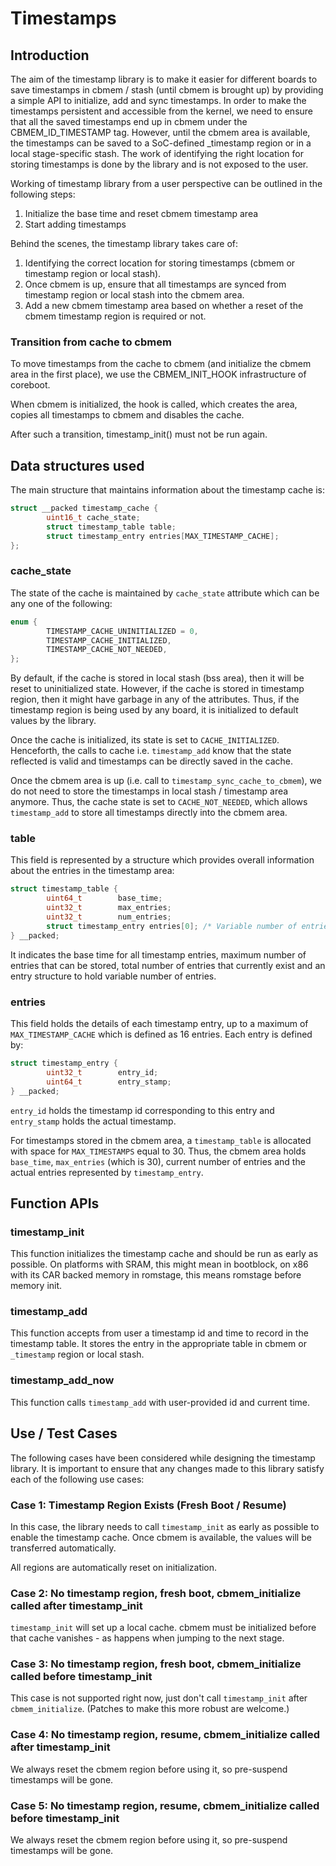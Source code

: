 # Timestamps

## Introduction

The aim of the timestamp library is to make it easier for different
boards to save timestamps in cbmem / stash (until cbmem is brought up)
by providing a simple API to initialize, add and sync timestamps. In
order to make the timestamps persistent and accessible from the kernel,
we need to ensure that all the saved timestamps end up in cbmem under
the CBMEM_ID_TIMESTAMP tag. However, until the cbmem area is available,
the timestamps can be saved to a SoC-defined \_timestamp region or in a
local stage-specific stash. The work of identifying the right location
for storing timestamps is done by the library and is not exposed to the
user.

Working of timestamp library from a user perspective can be outlined in
the following steps:
1. Initialize the base time and reset cbmem timestamp area
2. Start adding timestamps

Behind the scenes, the timestamp library takes care of:
1. Identifying the correct location for storing timestamps (cbmem or
   timestamp region or local stash).
2. Once cbmem is up, ensure that all timestamps are synced from
   timestamp region or local stash into the cbmem area.
3. Add a new cbmem timestamp area based on whether a reset of the cbmem
   timestamp region is required or not.

### Transition from cache to cbmem

To move timestamps from the cache to cbmem (and initialize the cbmem
area in the first place), we use the CBMEM_INIT_HOOK infrastructure of
coreboot.

When cbmem is initialized, the hook is called, which creates the area,
copies all timestamps to cbmem and disables the cache.

After such a transition, timestamp_init() must not be run again.


## Data structures used

The main structure that maintains information about the timestamp cache
is:

```c
struct __packed timestamp_cache {
        uint16_t cache_state;
        struct timestamp_table table;
        struct timestamp_entry entries[MAX_TIMESTAMP_CACHE];
};
```

### cache_state

The state of the cache is maintained by `cache_state` attribute which
can be any one of the following:

```c
enum {
        TIMESTAMP_CACHE_UNINITIALIZED = 0,
        TIMESTAMP_CACHE_INITIALIZED,
        TIMESTAMP_CACHE_NOT_NEEDED,
};
```

By default, if the cache is stored in local stash (bss area), then it
will be reset to uninitialized state. However, if the cache is stored in
timestamp region, then it might have garbage in any of the attributes.
Thus, if the timestamp region is being used by any board, it is
initialized to default values by the library.

Once the cache is initialized, its state is set to
`CACHE_INITIALIZED`. Henceforth, the calls to cache i.e. `timestamp_add`
know that the state reflected is valid and timestamps can be directly
saved in the cache.

Once the cbmem area is up (i.e. call to
`timestamp_sync_cache_to_cbmem`), we do not need to store the timestamps
in local stash / timestamp area anymore. Thus, the cache state is set to
`CACHE_NOT_NEEDED`, which allows `timestamp_add` to store all timestamps
directly into the cbmem area.


### table

This field is represented by a structure which provides overall
information about the entries in the timestamp area:

```c
struct timestamp_table {
        uint64_t        base_time;
        uint32_t        max_entries;
        uint32_t        num_entries;
        struct timestamp_entry entries[0]; /* Variable number of entries */
} __packed;
```

It indicates the base time for all timestamp entries, maximum number of
entries that can be stored, total number of entries that currently exist
and an entry structure to hold variable number of entries.


### entries

This field holds the details of each timestamp entry, up to a maximum of
`MAX_TIMESTAMP_CACHE` which is defined as 16 entries. Each entry is
defined by:

```c
struct timestamp_entry {
        uint32_t        entry_id;
        uint64_t        entry_stamp;
} __packed;
```

`entry_id` holds the timestamp id corresponding to this entry and
`entry_stamp` holds the actual timestamp.


For timestamps stored in the cbmem area, a `timestamp_table` is
allocated with space for `MAX_TIMESTAMPS` equal to 30. Thus, the cbmem
area holds `base_time`, `max_entries` (which is 30), current number of
entries and the actual entries represented by `timestamp_entry`.


## Function APIs

### timestamp_init

This function initializes the timestamp cache and should be run as early
as possible. On platforms with SRAM, this might mean in bootblock, on
x86 with its CAR backed memory in romstage, this means romstage before
memory init.

### timestamp_add

This function accepts from user a timestamp id and time to record in the
timestamp table. It stores the entry in the appropriate table in cbmem
or `_timestamp` region or local stash.


### timestamp_add_now

This function calls `timestamp_add` with user-provided id and current
time.


## Use / Test Cases

The following cases have been considered while designing the timestamp
library. It is important to ensure that any changes made to this library
satisfy each of the following use cases:

### Case 1: Timestamp Region Exists (Fresh Boot / Resume)

In this case, the library needs to call `timestamp_init` as early as
possible to enable the timestamp cache. Once cbmem is available, the
values will be transferred automatically.

All regions are automatically reset on initialization.

### Case 2: No timestamp region, fresh boot, cbmem_initialize called after timestamp_init

`timestamp_init` will set up a local cache. cbmem must be initialized
before that cache vanishes - as happens when jumping to the next stage.

### Case 3: No timestamp region, fresh boot, cbmem_initialize called before timestamp_init

This case is not supported right now, just don't call `timestamp_init`
after `cbmem_initialize`. (Patches to make this more robust are
welcome.)

### Case 4: No timestamp region, resume, cbmem_initialize called after timestamp_init

We always reset the cbmem region before using it, so pre-suspend
timestamps will be gone.

### Case 5: No timestamp region, resume, cbmem_initialize called before timestamp_init

We always reset the cbmem region before using it, so pre-suspend
timestamps will be gone.
